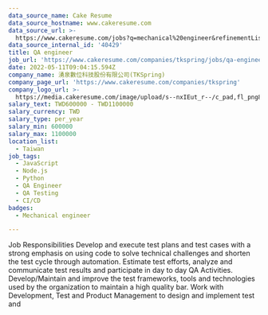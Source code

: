 ```yaml
---
data_source_name: Cake Resume
data_source_hostname: www.cakeresume.com
data_source_url: >-
  https://www.cakeresume.com/jobs?q=mechanical%20engineer&refinementList%5Blang_name%5D%5B0%5D=English&refinementList%5Bsalary_type%5D=per_year&range%5Bsalary_range%5D%5Bmin%5D=1000000&page=3
data_source_internal_id: '40429'
title: QA engineer
job_url: 'https://www.cakeresume.com/companies/tkspring/jobs/qa-engineer-4e4ae1'
date: 2022-05-11T09:04:15.594Z
company_name: 湧泉數位科技股份有限公司(TKSpring)
company_page_url: 'https://www.cakeresume.com/companies/tkspring'
company_logo_url: >-
  https://media.cakeresume.com/image/upload/s--nxIEut_r--/c_pad,fl_png8,h_200,w_200/v1652261028/tevpq9zuojwszr3u0svj.png
salary_text: TWD600000 - TWD1100000
salary_currency: TWD
salary_type: per_year
salary_min: 600000
salary_max: 1100000
location_list:
  - Taiwan
job_tags:
  - JavaScript
  - Node.js
  - Python
  - QA Engineer
  - QA Testing
  - CI/CD
badges:
  - Mechanical engineer

---
```


Job Responsibilities Develop and execute test plans and test cases with a strong emphasis on using code to solve technical challenges and shorten the test cycle through automation. Estimate test efforts, analyze and communicate test results and participate in day to day QA Activities. Develop/Maintain and improve the test frameworks, tools and technologies used by the organization to maintain a high quality bar. Work with Development, Test and Product Management to design and implement test and 